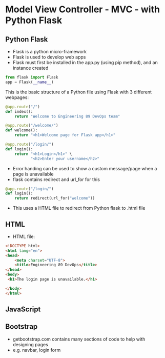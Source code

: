 # Model View Controller - MVC - with Python Flask
## Python Flask
- Flask is a python micro-framework
- Flask is used to develop web apps
- Flask must first be installed in the app.py (using pip method), and an instance created
```python
from flask import Flask
app = Flask(__name__)
```
This is the basic structure of a Python file using Flask with 3 different webpages:
```python
@app.route("/")
def index():
    return "Welcome to Engineering 89 DevOps team"

@app.route("/welcome/")
def welcome():
    return "<h1>Welcome page for Flask app</h1>"

@app.route("/login/")
def login():
    return "<h1>Login</h1>" \
           "<h2>Enter your username</h2>"
```
- Error handing can be used to show a custom message/page when a page is unavailable
- flask contains redirect and url_for for this
```python
@app.route("/login/")
def login():
    return redirect(url_for("welcome"))
```
- This uses a HTML file to redirect from Python flask to .html file
## HTML
- HTML file:
```html
<!DOCTYPE html>
<html lang="en">
<head>
    <meta charset="UTF-8">
    <title>Engineering 89 DevOps</title>
</head>
<body>
 <h1>The login page is unavailable.</h1>

</body>
</html>
```
## JavaScript
## Bootstrap
- getbootstrap.com contains many sections of code to help with designing pages
- e.g. navbar, login form
